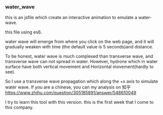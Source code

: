 ### water_wave
this is an jsfile which create an interactive animation to emulate a water-wave.

this file using es6. 

water wave will emerge from where you click on the web page, and it will gradually weaken with time (the default value is 5 seconds)and distance.

To be honest, water wave is much complexed than transverse wave, and transverse wave can not spread in water. However, hydrone which in water surface have both vertical movement and Horizontal movement(hardly to see).

So I use a transverse wave propagation which along the +x axis to simulate water wave.
If you are a chinese, you can my analysis on 知乎
https://www.zhihu.com/question/305185891/answer/548610049

I try to learn this tool with this version.
this is the first week that I come to this company.
